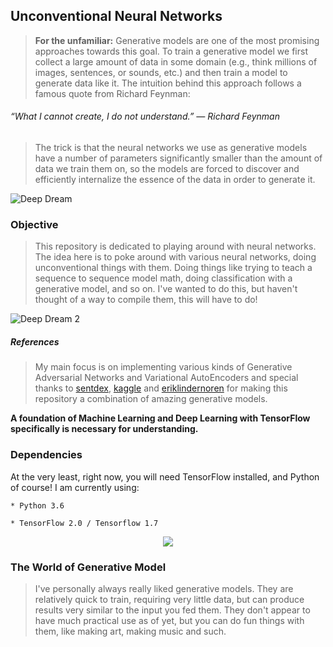## Unconventional Neural Networks
> __For the unfamiliar:__ Generative models are one of the most promising approaches towards this goal. To train a generative model we first collect a large amount of data in some domain (e.g., think millions of images, sentences, or sounds, etc.) and then train a model to generate data like it. The intuition behind this approach follows a famous quote from Richard Feynman:

###### “What I cannot create, I do not understand.” — Richard Feynman
    
> The trick is that the neural networks we use as generative models have a number of parameters significantly smaller than the amount of data we train them on, so the models are forced to discover and efficiently internalize the essence of the data in order to generate it.

![Deep Dream](https://i0.wp.com/www.ideatovalue.com/wp-content/uploads/2016/07/deep-dreams.jpg?ssl=1)

### Objective
> This repository is dedicated to playing around with neural networks. The idea here is to poke around with various neural networks, doing unconventional things with them. Doing things like trying to teach a sequence to sequence model math, doing classification with a generative model, and so on. I've wanted to do this, but haven't thought of a way to compile them, this will have to do!

![Deep Dream 2](https://i.ytimg.com/vi/DgPaCWJL7XI/maxresdefault.jpg)
##### References
> My main focus is on implementing various kinds of Generative Adversarial Networks and Variational AutoEncoders and special thanks to [sentdex](https://pythonprogramming.net/generative-model-python-playing-neural-network-tensorflow/), [kaggle](https://www.kaggle.com/c/generative-dog-images) and [eriklindernoren](https://github.com/eriklindernoren/Keras-GAN) for making this repository a combination of amazing generative models.  

__A foundation of Machine Learning and Deep Learning with TensorFlow specifically is necessary for understanding.__

### Dependencies
At the very least, right now, you will need TensorFlow installed, and Python of course! I am currently using:

    * Python 3.6

    * TensorFlow 2.0 / Tensorflow 1.7

<!-- If you want to follow along on the CPU, you may have trouble with long training times, but you can still do it with a pip install --upgrade tensorflow or pip install -U --pre tensorflow to get the latest version of Tensorflow. If you plan to follow along with TensorFlow on the GPU, then you will also need the to install the Cuda Toolkit and the matching CuDNN. See the TensorFlow install page for which version of CuDNN and the Cuda Toolkit you need. For installing the GPU version of TensorFlow, you can see my TensorFlow-GPU Windows installation tutorial or the Linux Tensorflow-GPU setup tutorial, both of which are with older version of TensorFlow, but the steps are the same (Get TF, CUDA Toolkit, and copy over the CuDNN files).-->

<p align="center">
  <img src="https://camo.githubusercontent.com/15ad5010011227a7ab8c6c77d19b7cc625cced30/687474703a2f2f6572696b6c696e6465726e6f72656e2e73652f696d616765732f67616e5f6d6e697374352e676966">
</p>

### The World of Generative Model
> I've personally always really liked generative models. They are relatively quick to train, requiring very little data, but can produce results very similar to the input you fed them. They don't appear to have much practical use as of yet, but you can do fun things with them, like making art, making music and such.

